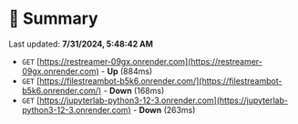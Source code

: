 # 📖 Summary
Last updated: **7/31/2024, 5:48:42 AM**

- `GET` [https://restreamer-09gx.onrender.com](https://restreamer-09gx.onrender.com) - **Up** (884ms)
- `GET` [https://filestreambot-b5k6.onrender.com/](https://filestreambot-b5k6.onrender.com/) - **Down** (168ms)
- `GET` [https://jupyterlab-python3-12-3.onrender.com](https://jupyterlab-python3-12-3.onrender.com) - **Down** (263ms)
